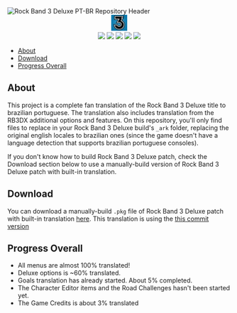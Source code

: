 <div>
<img src='./assets/header.webp' alt='Rock Band 3 Deluxe PT-BR Repository Header'>
</div>

<div align=center>
<img src='./assets/rockband3-icon.webp' width='36px' title='Rock Band Icon'/>
</div>

<div align=center>
<img src='https://img.shields.io/github/last-commit/ruggeryiury/rock-band-3-deluxe-ptbr?color=%23DDD&style=for-the-badge' /> <img src='https://img.shields.io/github/repo-size/ruggeryiury/rock-band-3-deluxe-ptbr?style=for-the-badge' /> <img src='https://img.shields.io/github/issues/ruggeryiury/rock-band-3-deluxe-ptbr?style=for-the-badge' /> <img src='https://img.shields.io/github/package-json/v/ruggeryiury/rock-band-3-deluxe-ptbr?style=for-the-badge' /> <img src='https://img.shields.io/github/license/ruggeryiury/rock-band-3-deluxe-ptbr?style=for-the-badge' />
</div>

- [About](#about)
- [Download](#download)
- [Progress Overall](#progress-overall)

## About

This project is a complete fan translation of the Rock Band 3 Deluxe title to brazilian portuguese. The translation also includes translation from the RB3DX additional options and features. On this repository, you'll only find files to replace in your Rock Band 3 Deluxe build's `_ark` folder, replacing the original english locales to brazilian ones (since the game doesn't have a language detection that supports brazilian portuguese consoles).

If you don't know how to build Rock Band 3 Deluxe patch, check the Download section below to use a manually-build version of Rock Band 3 Deluxe patch with built-in translation.

## Download

You can download a manually-build `.pkg` file of Rock Band 3 Deluxe patch with built-in translation [here](https://drive.google.com/file/d/1C2B6k_aH3neda6rMpV0BygtdB5Kc_SZL/view?usp=sharing). This translation is using the [this commit version](https://github.com/hmxmilohax/rock-band-3-deluxe/commit/98dd0d72b5292afac8c127156f81a103e86ef993)

## Progress Overall

- All menus are almost 100% translated!
- Deluxe options is ~60% translated.
- Goals translation has already started. About 5% completed.
- The Character Editor items and the Road Challenges hasn't been started yet.
- The Game Credits is about 3% translated
